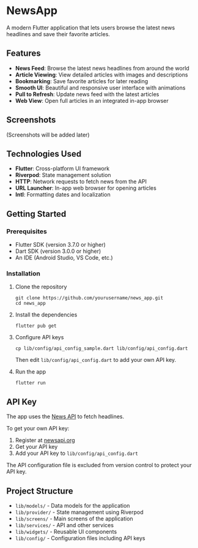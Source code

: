 # NewsApp

A modern Flutter application that lets users browse the latest news headlines and save their favorite articles.

## Features

- **News Feed**: Browse the latest news headlines from around the world
- **Article Viewing**: View detailed articles with images and descriptions
- **Bookmarking**: Save favorite articles for later reading
- **Smooth UI**: Beautiful and responsive user interface with animations
- **Pull to Refresh**: Update news feed with the latest articles
- **Web View**: Open full articles in an integrated in-app browser

## Screenshots

(Screenshots will be added later)

## Technologies Used

- **Flutter**: Cross-platform UI framework
- **Riverpod**: State management solution
- **HTTP**: Network requests to fetch news from the API
- **URL Launcher**: In-app web browser for opening articles
- **Intl**: Formatting dates and localization

## Getting Started

### Prerequisites

- Flutter SDK (version 3.7.0 or higher)
- Dart SDK (version 3.0.0 or higher)
- An IDE (Android Studio, VS Code, etc.)

### Installation

1. Clone the repository
   ```
   git clone https://github.com/yourusername/news_app.git
   cd news_app
   ```

2. Install the dependencies
   ```
   flutter pub get
   ```

3. Configure API keys
   ```
   cp lib/config/api_config_sample.dart lib/config/api_config.dart
   ```
   Then edit `lib/config/api_config.dart` to add your own API key.

4. Run the app
   ```
   flutter run
   ```

## API Key

The app uses the [News API](https://newsapi.org/) to fetch headlines.

To get your own API key:
1. Register at [newsapi.org](https://newsapi.org/)
2. Get your API key
3. Add your API key to `lib/config/api_config.dart`

The API configuration file is excluded from version control to protect your API key.

## Project Structure

- `lib/models/` - Data models for the application
- `lib/provider/` - State management using Riverpod
- `lib/screens/` - Main screens of the application
- `lib/services/` - API and other services
- `lib/widgets/` - Reusable UI components
- `lib/config/` - Configuration files including API keys


